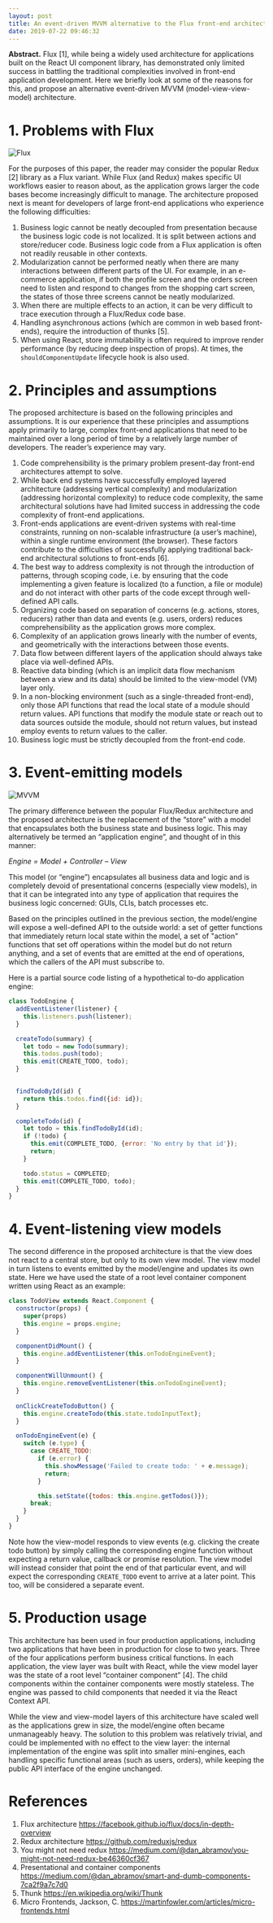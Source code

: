 ```yaml
---
layout: post
title: An event-driven MVVM alternative to the Flux front-end architecture 
date: 2019-07-22 09:46:32
---
```


**Abstract.** Flux [1], while being a widely used architecture for applications built on the React UI component library, has demonstrated only limited success in battling the traditional complexities involved in front-end application development. Here we briefly look at some of the reasons for this, and propose an alternative event-driven MVVM (model-view-view-model) architecture.

# 1. Problems with Flux

![Flux](/public/images/2019-07-22-flux/flux.png)

For  the purposes of this paper, the reader may consider the popular Redux [2] library as a Flux variant. While Flux (and Redux) makes specific UI workflows easier to reason about, as the application grows larger the  code bases become increasingly difficult to manage. The architecture proposed next is meant for developers of large front-end applications who experience the following difficulties:

1. Business logic cannot be neatly decoupled from presentation because the business logic code is not localized. It is split between actions and store/reducer code. Business logic code from a Flux application is often not readily reusable in other contexts.
2. Modularization cannot be performed neatly when there are many interactions between different parts of the UI. For example, in an e-commerce application, if both the profile screen and the orders screen need to listen and respond to changes from the shopping cart screen, the states of those three screens cannot be neatly modularized.
3. When there are multiple effects to an action, it can be very difficult to trace execution through a Flux/Redux code base.
4. Handling asynchronous actions (which are common in web based front-ends), require the introduction of thunks [5].
5. When using React, store immutability is often required to improve render performance (by reducing deep inspection of props). At times, the `shouldComponentUpdate` lifecycle hook is also used.

# 2. Principles and assumptions  

The  proposed architecture is based on the following principles and  assumptions. It is our experience that these principles and assumptions apply primarily to large, complex front-end applications that need to be maintained over a long period of time by a relatively large number of developers. The reader’s experience may vary. 

1. Code comprehensibility is the primary problem present-day front-end architectures attempt to solve.
2. While  back end systems have successfully employed layered architecture  (addressing vertical complexity) and modularization (addressing  horizontal complexity) to reduce code complexity, the same architectural solutions have had limited success in addressing the code complexity of front-end applications. 
3. Front-ends applications are event-driven systems with real-time constraints,  running on non-scalable infrastructure (a user’s machine), within a single runtime environment (the browser). These factors contribute to the difficulties of successfully applying traditional back-end architectural solutions to front-ends [6].  
4. The  best way to address complexity is not through the introduction of patterns, through scoping code, i.e. by ensuring that the code implementing a given feature is localized (to a function, a file or module) and do not interact with other parts of the code except through well-defined API calls. 
5. Organizing code based on separation of concerns (e.g. actions, stores, reducers)  rather than data and events (e.g. users, orders) reduces comprehensibility as the application grows more complex. 
6. Complexity of an application grows linearly with the number of events, and  geometrically with the interactions between those events. 
7. Data flow between different layers of the application should always take place via well-defined APIs. 
8. Reactive  data binding (which is an implicit data flow mechanism between a view  and its data) should be limited to the view-model (VM) layer only. 
9. In  a non-blocking environment (such as a single-threaded front-end), only those API functions that read the local state of a module should return values. API functions that modify the module state or reach out to data sources outside the module, should not return values, but instead employ events to return values to the caller. 
10. Business logic must be strictly decoupled from the front-end code. 

# 3. Event-emitting models  

![MVVM](/public/images/2019-07-22-flux/mvvm.png)

The  primary difference between the popular Flux/Redux architecture and the  proposed architecture is the replacement of the “store” with a model that encapsulates both the business state and business logic. This may  alternatively be termed an “application engine”, and thought of in this  manner: 

*Engine = Model + Controller – View* 

This  model (or “engine”) encapsulates all business data and logic and is completely devoid of presentational concerns (especially view models), in that it can be  integrated into any type of application that requires the business logic concerned: GUIs, CLIs, batch processes etc. 

Based  on the principles outlined in the previous section, the model/engine will expose a well-defined API to the outside world: a set of getter  functions that immediately return local state within the model, a set of "action" functions that set off operations within the model but do not return anything, and a set of events that are emitted at the end of operations, which the callers of the API must subscribe to. 

Here is a partial  source code listing of a hypothetical to-do application engine: 

``` javascript
class TodoEngine { 
  addEventListener(listener) { 
    this.listeners.push(listener); 
  } 

  createTodo(summary) { 
    let todo = new Todo(summary); 
    this.todos.push(todo); 
    this.emit(CREATE_TODO, todo);  
  } 

 
  findTodoById(id) { 
    return this.todos.find({id: id}); 
  } 

  completeTodo(id) { 
    let todo = this.findTodoById(id); 
    if (!todo) { 
      this.emit(COMPLETE_TODO, {error: 'No entry by that id'}); 
      return; 
    } 

    todo.status = COMPLETED; 
    this.emit(COMPLETE_TODO, todo); 
  } 
} 

```



# 4. Event-listening view models 

The second difference in the proposed architecture is that the view does not react to a central store, but only to its own view model. The view model in turn listens to events emitted by the model/engine and updates its own state. Here we have used the state of a root level container component written using React as an example:

``` javascript
class TodoView extends React.Component { 
  constructor(props) {
    super(props)
    this.engine = props.engine;
  } 

  componentDidMount() { 
    this.engine.addEventListener(this.onTodoEngineEvent); 
  } 

  componentWillUnmount() { 
    this.engine.removeEventListener(this.onTodoEngineEvent); 
  }
  
  onClickCreateTodoButton() {
    this.engine.createTodo(this.state.todoInputText);
  }

  onTodoEngineEvent(e) { 
    switch (e.type) { 
      case CREATE_TODO: 
        if (e.error) { 
          this.showMessage('Failed to create todo: ' + e.message); 
          return; 
        } 

        this.setState({todos: this.engine.getTodos()}); 
      break; 
    } 
  }
} 

```

Note how the view-model responds to view events (e.g. clicking the create todo button) by simply calling the corresponding engine function without expecting a return value, callback or promise resolution. The view model will instead consider that point the end of that particular event, and will expect the corresponding `CREATE_TODO` event to arrive at a later point. This too, will be considered a separate event.

# 5. Production usage  

This architecture has been used in four production applications, including two applications that have been in production for close to two years. Three of the four applications perform business critical functions. In  each application, the view layer was built with React, while the view  model layer was the state of a root level “container component” [4]. The child components within the container components were mostly stateless. The engine was passed to child components that needed it via the React Context API.

While the view and view-model layers of this architecture have scaled well as the applications grew in size, the model/engine often became unmanageably heavy. The solution to this problem was relatively trivial, and could be implemented with no effect to the view layer: the internal implementation of the engine was split into smaller mini-engines, each handling specific functional areas (such as users, orders), while  keeping the public API interface of the engine unchanged. 

# References 

1. Flux architecture https://facebook.github.io/flux/docs/in-depth-overview  
2. Redux architecture https://github.com/reduxjs/redux  
3. You might not need redux https://medium.com/@dan_abramov/you-might-not-need-redux-be46360cf367  
4. Presentational and container components https://medium.com/@dan_abramov/smart-and-dumb-components-7ca2f9a7c7d0 
5. Thunk https://en.wikipedia.org/wiki/Thunk
6. Micro Frontends, Jackson, C. https://martinfowler.com/articles/micro-frontends.html 

 